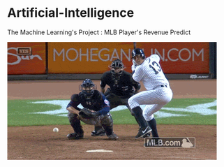 # Artificial-Intelligence
The Machine Learning's Project : MLB Player's Revenue Predict

![image](Fsk4.gif)
